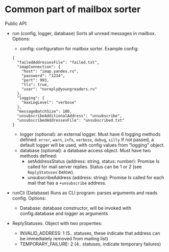 # Common part of mailbox sorter
Public API:
- run (config, logger, database)
Sorts all unread messages in mailbox.
Options:
  - config: configuration for mailbox sorter. Example config:
  ```
  {
    "failedAddressesFile": "failed.txt",
    "imapConnection": {
      "host": "imap.yandex.ru",
      "password": "1234",
      "port": 993,
      "tls": true,
      "user": "noreply@youngreaders.ru"
    },
    "logging": {
      "maxLogLevel": "verbose"
    },
    "messageBatchSize": 100,
    "unsubscribeAdditionalAddress": "unsubscribe",
    "unsubscribedAddressesFile": "unsubscribed.txt"
  }
  ```
  - logger (optional): an external logger. Must have 6 logging methods defined:
  `error`, `warn`, `info`, `verbose`, `debug`, `silly`
  If not passed, a default logger will be used, with config values from "logging" object.
  - database (optional): a database access object. Must have two methods defined:
    - setAddressStatus (address: string, status: number): Promise
    Is called for mail server replies. Status can be 1 or 2 (see `ReplyStatuses` below).
    - unsubscribeAddress (address: string): Promise
    Is called for each mail that has a `+unsubscribe` address.

- runCli (Database)
Runs as CLI program: parses arguments and reads config.
Options:
  - Database: database constructor, will be invoked with config.database and logger as arguments

- ReplyStatuses. Object with two properties:
  - INVALID_ADDRESS: 1 (5.*.* statuses, these indicate that address can be immediately removed from mailing list)
  - TEMPORARY_FAILURE: 2 (4.*.* statuses, indicate temporary failures)

